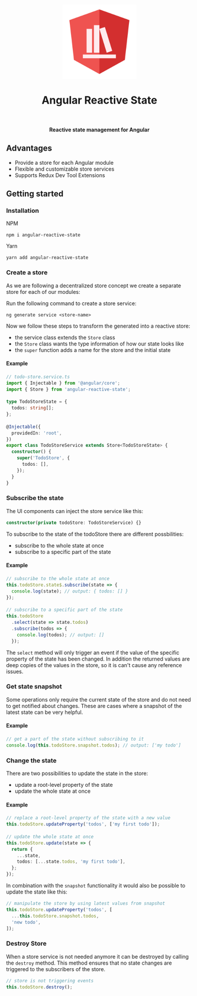 <h1 align="center">
  <br>
    <img src="https://raw.githubusercontent.com/PKief/angular-reactive-state/main/logo.png" alt="logo" width="200">
  <br><br>
  Angular Reactive State
  <br>
  <br>
</h1>

<h4 align="center">Reactive state management for Angular</h4>

## Advantages

- Provide a store for each Angular module
- Flexible and customizable store services
- Supports Redux Dev Tool Extensions

## Getting started

### Installation

NPM

```
npm i angular-reactive-state
```

Yarn

```
yarn add angular-reactive-state
```

### Create a store

As we are following a decentralized store concept we create a separate store for each of our modules:

Run the following command to create a store service:

```
ng generate service <store-name>
```

Now we follow these steps to transform the generated into a reactive store:

- the service class extends the `Store` class
- the `Store` class wants the type information of how our state looks like
- the `super` function adds a name for the store and the initial state

#### Example

```ts
// todo-store.service.ts
import { Injectable } from '@angular/core';
import { Store } from 'angular-reactive-state';

type TodoStoreState = {
  todos: string[];
};

@Injectable({
  providedIn: 'root',
})
export class TodoStoreService extends Store<TodoStoreState> {
  constructor() {
    super('TodoStore', {
      todos: [],
    });
  }
}
```

### Subscribe the state

The UI components can inject the store service like this:

```ts
constructor(private todoStore: TodoStoreService) {}
```

To subscribe to the state of the todoStore there are different possbilities:

- subscribe to the whole state at once
- subscribe to a specific part of the state

#### Example

```ts
// subscribe to the whole state at once
this.todoStore.state$.subscribe(state => {
  console.log(state); // output: { todos: [] }
});

// subscribe to a specific part of the state
this.todoStore
  .select(state => state.todos)
  .subscribe(todos => {
    console.log(todos); // output: []
  });
```

The `select` method will only trigger an event if the value of the specific property of the state has been changed. In addition the returned values are deep copies of the values in the store, so it is can't cause any reference issues.

### Get state snapshot

Some operations only require the current state of the store and do not need to get notified about changes. These are cases where a snapshot of the latest state can be very helpful.

#### Example

```ts
// get a part of the state without subscribing to it
console.log(this.todoStore.snapshot.todos); // output: ['my todo']
```

### Change the state

There are two possibilities to update the state in the store:

- update a root-level property of the state
- update the whole state at once

#### Example

```ts
// replace a root-level property of the state with a new value
this.todoStore.updateProperty('todos', ['my first todo']);

// update the whole state at once
this.todoStore.update(state => {
  return {
    ...state,
    todos: [...state.todos, 'my first todo'],
  };
});
```

In combination with the `snapshot` functionality it would also be possible to update the state like this:

```ts
// manipulate the store by using latest values from snapshot
this.todoStore.updateProperty('todos', [
  ...this.todoStore.snapshot.todos,
  'new todo',
]);
```

### Destroy Store

When a store service is not needed anymore it can be destroyed by calling the `destroy` method. This method ensures that no state changes are triggered to the subscribers of the store.

```ts
// store is not triggering events
this.todoStore.destroy();
```
